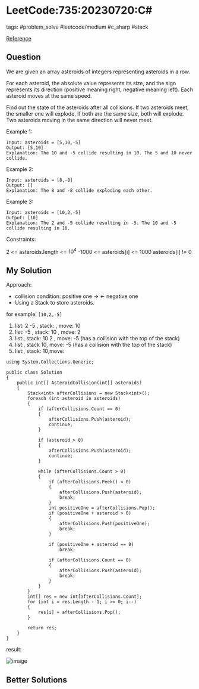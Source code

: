 # LeetCode:735:20230720:C\#

tags: #problem_solve #leetcode/medium #c_sharp #stack

[Reference](https://leetcode.com/problems/asteroid-collision/)

## Question

We are given an array asteroids of integers representing asteroids in a row.

For each asteroid, the absolute value represents its size, and the sign represents its direction (positive meaning right, negative meaning left). Each asteroid moves at the same speed.

Find out the state of the asteroids after all collisions. If two asteroids meet, the smaller one will explode. If both are the same size, both will explode. Two asteroids moving in the same direction will never meet.

Example 1:

```text
Input: asteroids = [5,10,-5]
Output: [5,10]
Explanation: The 10 and -5 collide resulting in 10. The 5 and 10 never collide.
```

Example 2:

```text
Input: asteroids = [8,-8]
Output: []
Explanation: The 8 and -8 collide exploding each other.
```

Example 3:

```text
Input: asteroids = [10,2,-5]
Output: [10]
Explanation: The 2 and -5 collide resulting in -5. The 10 and -5 collide resulting in 10.
```

Constraints:

2 <= asteroids.length <= $10^4$
-1000 <= asteroids[i] <= 1000
asteroids[i] != 0

## My Solution

Approach:

- collision condition: positive one -> <- negative one
- Using a Stack to store asteroids.

for example: `[10,2,-5]`

1. list: 2 -5 , stack: , move: 10
2. list: -5 , stack: 10 , move: 2
3. list:, stack: 10 2 , move: -5 (has a collision with the top of the stack)
4. list:, stack 10, move: -5 (has a collision with the top of the stack)
5. list:, stack: 10,move:

```Csharp
using System.Collections.Generic;

public class Solution
{
    public int[] AsteroidCollision(int[] asteroids)
    {
        Stack<int> afterCollisions = new Stack<int>();
        foreach (int asteroid in asteroids)
        {
            if (afterCollisions.Count == 0)
            {
                afterCollisions.Push(asteroid);
                continue;
            }

            if (asteroid > 0)
            {
                afterCollisions.Push(asteroid);
                continue;
            }

            while (afterCollisions.Count > 0)
            {
                if (afterCollisions.Peek() < 0)
                {
                    afterCollisions.Push(asteroid);
                    break;
                }
                int positiveOne = afterCollisions.Pop();
                if (positiveOne + asteroid > 0)
                {
                    afterCollisions.Push(positiveOne);
                    break;
                }

                if (positiveOne + asteroid == 0)
                    break;

                if (afterCollisions.Count == 0)
                {
                    afterCollisions.Push(asteroid);
                    break;
                }
            }
        }
        int[] res = new int[afterCollisions.Count];
        for (int i = res.Length - 1; i >= 0; i--)
        {
            res[i] = afterCollisions.Pop();
        }

        return res;
    }
}
```

result:

![image](https://i.imgur.com/apdPojd.png)

## Better Solutions
